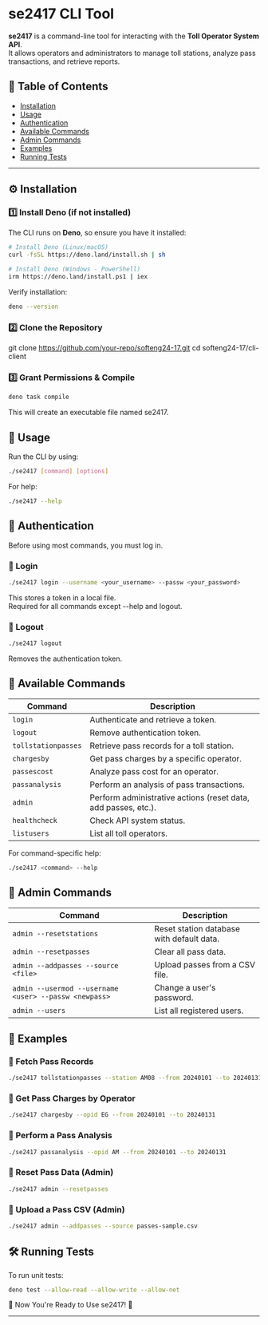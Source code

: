 # **se2417 CLI Tool**
**se2417** is a command-line tool for interacting with the **Toll Operator System API**.  
It allows operators and administrators to manage toll stations, analyze pass transactions, and retrieve reports.

## **📌 Table of Contents**
- [Installation](#installation)
- [Usage](#usage)
- [Authentication](#authentication)
- [Available Commands](#available-commands)
- [Admin Commands](#admin-commands)
- [Examples](#examples)
- [Running Tests](#running-tests)

---

## **⚙️ Installation**
### **1️⃣ Install Deno (if not installed)**
The CLI runs on **Deno**, so ensure you have it installed:  
```sh
# Install Deno (Linux/macOS)
curl -fsSL https://deno.land/install.sh | sh

# Install Deno (Windows - PowerShell)
irm https://deno.land/install.ps1 | iex
```

Verify installation:

```sh
deno --version
```

### **2️⃣ Clone the Repository**

git clone https://github.com/your-repo/softeng24-17.git
cd softeng24-17/cli-client

### **3️⃣ Grant Permissions & Compile**
```sh
deno task compile
```
This will create an executable file named se2417.

## **🚀 Usage**

Run the CLI by using:
```sh
./se2417 [command] [options]
```
For help:
```sh
./se2417 --help
```
## **🔑 Authentication**

Before using most commands, you must log in.
### **🔹 Login**
```sh
./se2417 login --username <your_username> --passw <your_password>
```
This stores a token in a local file.<br>
Required for all commands except --help and logout.

### **🔹 Logout**
```sh
./se2417 logout
```
Removes the authentication token.

## **📌 Available Commands**
| **Command**          | **Description**                                         |
|----------------------|---------------------------------------------------------|
| `login`             | Authenticate and retrieve a token.                      |
| `logout`            | Remove authentication token.                            |
| `tollstationpasses` | Retrieve pass records for a toll station.               |
| `chargesby`         | Get pass charges by a specific operator.                |
| `passescost`        | Analyze pass cost for an operator.                      |
| `passanalysis`      | Perform an analysis of pass transactions.               |
| `admin`             | Perform administrative actions (reset data, add passes, etc.). |
| `healthcheck`       | Check API system status.                                |
| `listusers`         | List all toll operators.                                |

For command-specific help:
```sh
./se2417 <command> --help
```
## **📌 Admin Commands**
| **Command**                                  | **Description**                                |
|----------------------------------------------|------------------------------------------------|
| `admin --resetstations`                     | Reset station database with default data.      |
| `admin --resetpasses`                       | Clear all pass data.                           |
| `admin --addpasses --source <file>`         | Upload passes from a CSV file.                |
| `admin --usermod --username <user> --passw <newpass>` | Change a user's password.          |
| `admin --users`                              | List all registered users.                    |


## **📌 Examples**
### **🔹 Fetch Pass Records**
```sh
./se2417 tollstationpasses --station AM08 --from 20240101 --to 20240131 --format json
```
### **🔹 Get Pass Charges by Operator**
```sh
./se2417 chargesby --opid EG --from 20240101 --to 20240131
```
### **🔹 Perform a Pass Analysis**
```sh
./se2417 passanalysis --opid AM --from 20240101 --to 20240131
```
### **🔹 Reset Pass Data (Admin)**
```sh
./se2417 admin --resetpasses
```
### **🔹 Upload a Pass CSV (Admin)**
```sh
./se2417 admin --addpasses --source passes-sample.csv
```
## **🛠 Running Tests**

To run unit tests:
```sh
deno test --allow-read --allow-write --allow-net
```

🚀 Now You're Ready to Use se2417! 🎉


---


